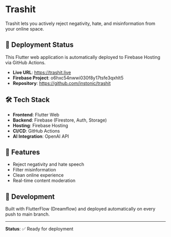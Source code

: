 # Trashit

Trashit lets you actively reject negativity, hate, and misinformation from your online space.

## 🚀 Deployment Status

This Flutter web application is automatically deployed to Firebase Hosting via GitHub Actions.

- **Live URL**: https://trashit.live
- **Firebase Project**: o6hxc54nwwi030f8y17tsfe3qxhlt5
- **Repository**: https://github.com/instonic/trashit

## 🛠️ Tech Stack

- **Frontend**: Flutter Web
- **Backend**: Firebase (Firestore, Auth, Storage)
- **Hosting**: Firebase Hosting
- **CI/CD**: GitHub Actions
- **AI Integration**: OpenAI API

## 📱 Features

- Reject negativity and hate speech
- Filter misinformation
- Clean online experience
- Real-time content moderation

## 🔧 Development

Built with FlutterFlow (Dreamflow) and deployed automatically on every push to main branch.

---

**Status**: ✅ Ready for deployment